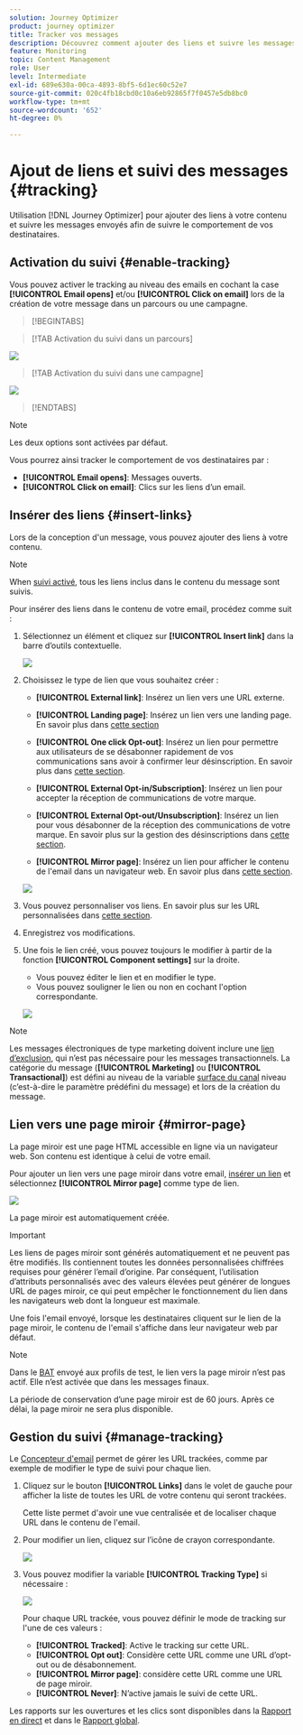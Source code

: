 ```yaml
---
solution: Journey Optimizer
product: journey optimizer
title: Tracker vos messages
description: Découvrez comment ajouter des liens et suivre les messages envoyés
feature: Monitoring
topic: Content Management
role: User
level: Intermediate
exl-id: 689e630a-00ca-4893-8bf5-6d1ec60c52e7
source-git-commit: 020c4fb18cbd0c10a6eb92865f7f0457e5db8bc0
workflow-type: tm+mt
source-wordcount: '652'
ht-degree: 0%

---
```


# Ajout de liens et suivi des messages {#tracking}

Utilisation [!DNL Journey Optimizer] pour ajouter des liens à votre contenu et suivre les messages envoyés afin de suivre le comportement de vos destinataires.

## Activation du suivi {#enable-tracking}

Vous pouvez activer le tracking au niveau des emails en cochant la case **[!UICONTROL Email opens]** et/ou **[!UICONTROL Click on email]** lors de la création de votre message dans un parcours ou une campagne.

>[!BEGINTABS]

>[!TAB Activation du suivi dans un parcours]

![](assets/message-tracking-journey.png)

>[!TAB Activation du suivi dans une campagne]

![](assets/message-tracking-campaign.png)

>[!ENDTABS]

>[!NOTE]
>
>Les deux options sont activées par défaut.

Vous pourrez ainsi tracker le comportement de vos destinataires par :

* **[!UICONTROL Email opens]**: Messages ouverts.
* **[!UICONTROL Click on email]**: Clics sur les liens d’un email.

## Insérer des liens {#insert-links}

Lors de la conception d&#39;un message, vous pouvez ajouter des liens à votre contenu.

>[!NOTE]
>
>When [suivi activé](#enable-tracking), tous les liens inclus dans le contenu du message sont suivis.

Pour insérer des liens dans le contenu de votre email, procédez comme suit :

1. Sélectionnez un élément et cliquez sur **[!UICONTROL Insert link]** dans la barre d’outils contextuelle.

   ![](assets/message-tracking-insert-link.png)

1. Choisissez le type de lien que vous souhaitez créer :

   * **[!UICONTROL External link]**: Insérez un lien vers une URL externe.

   * **[!UICONTROL Landing page]**: Insérez un lien vers une landing page. En savoir plus dans [cette section](../landing-pages/get-started-lp.md)

   * **[!UICONTROL One click Opt-out]**: Insérez un lien pour permettre aux utilisateurs de se désabonner rapidement de vos communications sans avoir à confirmer leur désinscription. En savoir plus dans [cette section](../privacy/opt-out.md#one-click-opt-out).

   * **[!UICONTROL External Opt-in/Subscription]**: Insérez un lien pour accepter la réception de communications de votre marque.

   * **[!UICONTROL External Opt-out/Unsubscription]**: Insérez un lien pour vous désabonner de la réception des communications de votre marque. En savoir plus sur la gestion des désinscriptions dans [cette section](../privacy/opt-out.md#opt-out-management).

   * **[!UICONTROL Mirror page]**: Insérez un lien pour afficher le contenu de l&#39;email dans un navigateur web. En savoir plus dans [cette section](#mirror-page).

   ![](assets/message-tracking-links.png)

1. Vous pouvez personnaliser vos liens. En savoir plus sur les URL personnalisées dans [cette section](../personalization/personalization-syntax.md#perso-urls).

1. Enregistrez vos modifications.

1. Une fois le lien créé, vous pouvez toujours le modifier à partir de la fonction **[!UICONTROL Component settings]** sur la droite.

   * Vous pouvez éditer le lien et en modifier le type.
   * Vous pouvez souligner le lien ou non en cochant l&#39;option correspondante.

   ![](assets/message-tracking-link-settings.png)

>[!NOTE]
>
>Les messages électroniques de type marketing doivent inclure une [lien d’exclusion](../privacy/opt-out.md#opt-out-management), qui n’est pas nécessaire pour les messages transactionnels. La catégorie du message (**[!UICONTROL Marketing]** ou **[!UICONTROL Transactional]**) est défini au niveau de la variable [surface du canal](../configuration/channel-surfaces.md#email-type) niveau (c’est-à-dire le paramètre prédéfini du message) et lors de la création du message.

## Lien vers une page miroir {#mirror-page}

La page miroir est une page HTML accessible en ligne via un navigateur web. Son contenu est identique à celui de votre email.

Pour ajouter un lien vers une page miroir dans votre email, [insérer un lien](#insert-links) et sélectionnez **[!UICONTROL Mirror page]** comme type de lien.

![](assets/message-tracking-mirror-page.png)

La page miroir est automatiquement créée.

>[!IMPORTANT]
>
>Les liens de pages miroir sont générés automatiquement et ne peuvent pas être modifiés. Ils contiennent toutes les données personnalisées chiffrées requises pour générer l’email d’origine. Par conséquent, l’utilisation d’attributs personnalisés avec des valeurs élevées peut générer de longues URL de pages miroir, ce qui peut empêcher le fonctionnement du lien dans les navigateurs web dont la longueur est maximale.

Une fois l&#39;email envoyé, lorsque les destinataires cliquent sur le lien de la page miroir, le contenu de l&#39;email s&#39;affiche dans leur navigateur web par défaut.

>[!NOTE]
>
>Dans le [BAT](preview.md#send-proofs) envoyé aux profils de test, le lien vers la page miroir n’est pas actif. Elle n’est activée que dans les messages finaux.

La période de conservation d’une page miroir est de 60 jours. Après ce délai, la page miroir ne sera plus disponible.

## Gestion du suivi {#manage-tracking}

Le [Concepteur d&#39;email](content-from-scratch.md) permet de gérer les URL trackées, comme par exemple de modifier le type de suivi pour chaque lien.

1. Cliquez sur le bouton **[!UICONTROL Links]** dans le volet de gauche pour afficher la liste de toutes les URL de votre contenu qui seront trackées.

   Cette liste permet d&#39;avoir une vue centralisée et de localiser chaque URL dans le contenu de l&#39;email.

1. Pour modifier un lien, cliquez sur l’icône de crayon correspondante.

   ![](assets/message-tracking-edit-links.png)

1. Vous pouvez modifier la variable **[!UICONTROL Tracking Type]** si nécessaire :

   ![](assets/message-tracking-edit-a-link.png)

   Pour chaque URL trackée, vous pouvez définir le mode de tracking sur l&#39;une de ces valeurs :

   * **[!UICONTROL Tracked]**: Active le tracking sur cette URL.
   * **[!UICONTROL Opt out]**: Considère cette URL comme une URL d’opt-out ou de désabonnement.
   * **[!UICONTROL Mirror page]**: considère cette URL comme une URL de page miroir.
   * **[!UICONTROL Never]**: N’active jamais le suivi de cette URL. <!--This information is saved: if the URL appears again in a future message, its tracking is automatically deactivated.-->

Les rapports sur les ouvertures et les clics sont disponibles dans la [Rapport en direct](../reports/live-report.md) et dans le [Rapport global](../reports/global-report.md).
